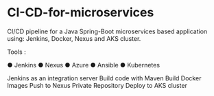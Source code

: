 # CI-CD-for-microservices


CI/CD pipeline for a Java Spring-Boot microservices based application using: Jenkins, Docker, Nexus and AKS cluster.

Tools :

●	Jenkins
●	Nexus
●	Azure
●	Ansible
●	Kubernetes


Jenkins as an integration server
Build code with Maven
Build Docker Images
Push to Nexus Private Repository
Deploy to AKS cluster
